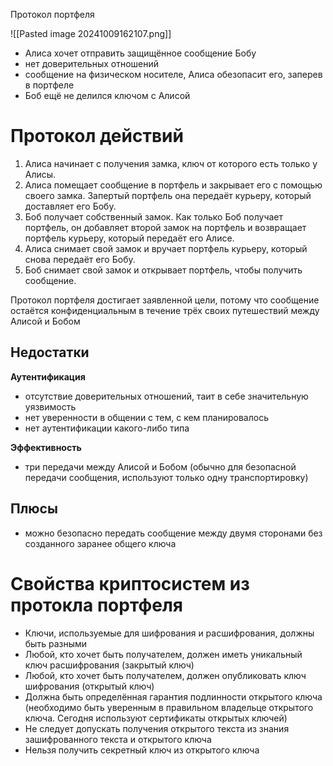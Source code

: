 Протокол портфеля

![[Pasted image 20241009162107.png]]

- Алиса хочет отправить защищённое сообщение Бобу
- нет доверительных отношений
- сообщение на физическом носителе, Алиса обезопасит его, заперев в портфеле
- Боб ещё не делился ключом с Алисой


# Протокол действий

1. Алиса начинает с получения замка, ключ от которого есть только у Алисы.
2. Алиса помещает сообщение в портфель и закрывает его с помощью своего замка. Запертый портфель она передаёт курьеру, который доставляет его Бобу.
3. Боб получает собственный замок. Как только Боб получает портфель, он добавляет второй замок на портфель и возвращает портфель курьеру, который передаёт его Алисе.
4. Алиса снимает свой замок и вручает портфель курьеру, который снова передаёт его Бобу.
5. Боб снимает свой замок и открывает портфель, чтобы получить сообщение.

Протокол портфеля достигает заявленной цели, потому что сообщение остаётся конфиденциальным в течение трёх своих путешествий между Алисой и Бобом

## Недостатки

**Аутентификация**
- отсутствие доверительных отношений, таит в себе значительную уязвимость
- нет уверенности в общении с тем, с кем планировалось
- нет аутентификации какого-либо типа

**Эффективность**
- три передачи между Алисой и Бобом (обычно для безопасной передачи сообщения, используют только одну транспортировку)

## Плюсы

- можно безопасно передать сообщение между двумя сторонами без созданного заранее общего ключа

# Свойства криптосистем из протокла портфеля

- Ключи, используемые для шифрования и расшифрования, должны быть разными
- Любой, кто хочет быть получателем, должен иметь уникальный ключ расшифрования (закрытый ключ)
- Любой, кто хочет быть получателем, должен опубликовать ключ шифрования (открытый ключ)
- Должна быть определённая гарантия подлинности открытого ключа (необходимо быть уверенным в правильном владельце открытого ключа. Сегодня используют сертификаты открытых ключей)
- Не следует допускать получения открытого текста из знания зашифрованного текста и открытого ключа
- Нельзя получить секретный ключ из открытого ключа


